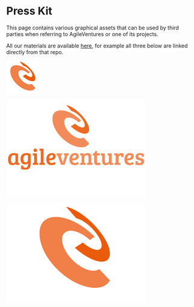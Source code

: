 # Press Kit

This page contains various graphical assets that can be used by third parties when referring to AgileVentures or one of its projects.

All our materials are available [here](https://github.com/AgileVentures/agileventures-profile), for example all three below are linked directly from that repo.

![](https://raw.githubusercontent.com/AgileVentures/AgileVentures/master/images/press_kit/small_avatar.png)

![](https://raw.githubusercontent.com/AgileVentures/AgileVentures/master/images/press_kit/full_logo1.png)

![](https://raw.githubusercontent.com/AgileVentures/AgileVentures/master/images/press_kit/full_logo2.png)
